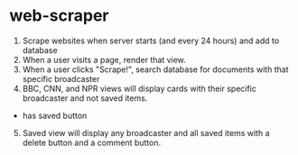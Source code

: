 # web-scraper
1. Scrape websites when server starts (and every 24 hours) and add to database
2. When a user visits a page, render that view.
3. When a user clicks "Scrape!", search database for documents with that specific broadcaster
4. BBC, CNN, and NPR views will display cards with their specific broadcaster and not saved items.
- has saved button
5. Saved view will display any broadcaster and all saved items with a delete button and a comment button.